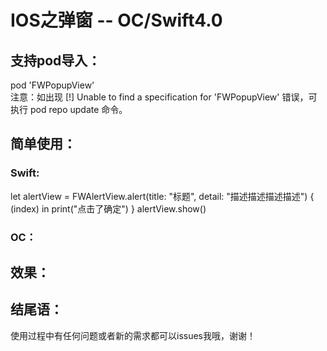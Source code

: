 IOS之弹窗 -- OC/Swift4.0  
===================================  

支持pod导入：
-----------------------------------
pod 'FWPopupView'<br>
注意：如出现 [!] Unable to find a specification for 'FWPopupView' 错误，可执行 pod repo update 命令。

简单使用：  
-----------------------------------  
### Swift: <br>
let alertView = FWAlertView.alert(title: "标题", detail: "描述描述描述描述") { (index) in
    print("点击了确定")
}
alertView.show()<br>
            
### OC：<br>

效果：
-----------------------------------


结尾语：
-----------------------------------
使用过程中有任何问题或者新的需求都可以issues我哦，谢谢！
